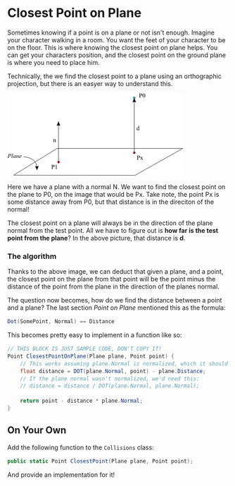 # Closest Point on Plane

Sometimes knowing if a point is on a plane or not isn't enough. Imagine your character walking in a room. You want the feet of your character to be on the floor. This is where knowing the closest point on plane helps. You can get your characters position, and the closest point on the ground plane is where you need to place him.

Technically, the we find the closest point to a plane using an orthographic projection, but there is an easyer way to understand this.

![P1](cp_plane1.gif)

Here we have a plane with a normal N. We want to find the closest point on the plane to P0, on the image that would be Px. Take note, the point Px is some distance away from P0, but that distance is in the direciton of the normal!

The closest point on a plane will always be in the direction of the plane normal from the test point. All we have to figure out is __how far is the test point from the plane__? In the above picture, that distance is __d__.

### The algorithm

Thanks to the above image, we can deduct that given a plane, and a point, the closest point on the plane from that point will be the point minus the distance of the point from the plane in the direction of the planes normal.

The question now becomes, how do we find the distance between a point and a plane? The last section _Point on Plane_ mentioned this as the formula:

```cs
Dot(SomePoint, Normal) == Distance
```

This becomes pretty easy to implement in a function like so:

```cs
// THIS BLOCK IS JUST SAMPLE CODE, DON'T COPY IT!
Point ClosestPointOnPlane(Plane plane, Point point) {
    // This works assuming plane.Normal is normalized, which it should be
    float distance = DOT(plane.Normal, point) - plane.Distance;
    // If the plane normal wasn't normalized, we'd need this:
    // distance = distance / DOT(plane.Normal, plane.Normal);
    
    return point - distance * plane.Normal;
}
```

## On Your Own

Add the following function to the ```Collisions``` class:

```cs
public static Point ClosestPoint(Plane plane, Point point);
```

And provide an implementation for it!
